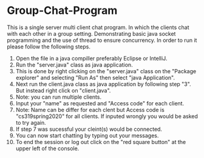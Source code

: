 # Group-Chat-Program
This is a single server multi client chat program. In which the clients chat with each other in a group setting.
Demonstrating basic java socket programming and the use of thread to ensure concurrency.
In order to run it please follow the following steps.

1. Open the file in a java compiller preferably Eclipse or IntelliJ.
2. Run the "server.java" class as java application. 
3. This is done by right clicking on the "server.java" class on the "Package explorer" and selecting "Run As" then select "java Application".
4. Next run the client.java class as java application by following step "3". But instead right click on "client.java".
5. Note: you can run multiple clients. 
6. Input your "name" as requested and "Access code" for each client.
7. Note: Name can be differ for each clent but Access code is "cs319spring2020" for all clients. If inputed wrongly you would be asked to try again.
8. If step 7 was sucessful your cleint(s) would be connected.
9. You can now start chatting by typing out your messages.
10. To end the session or log out click on the "red square button" at the upper left of the console.
